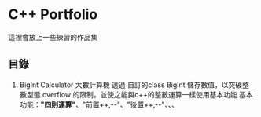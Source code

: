 # C++ Portfolio

這裡會放上一些練習的作品集

## 目錄
1. BigInt Calculator 大數計算機
   透過 自訂的class BigInt 儲存數值，以突破整數型態 overflow 的限制，並使之能與c++的整數運算一樣使用基本功能
   基本功能：**"四則運算"**、"前置++,--"、"後置++,--"、、、
